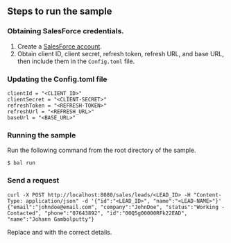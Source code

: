 ## Steps to run the sample

### Obtaining SalesForce credentials.
1. Create a [SalesForce account](https://login.salesforce.com/?locale=ap).
2.  Obtain client ID, client secret, refresh token, refresh URL, and base URL, then include them in the `Config.toml` file.

### Updating the Config.toml file
```
clientId = "<CLIENT_ID>"
clientSecret = "<CLIENT-SECRET>"
refreshToken = "<REFRESH-TOKEN>"
refreshUrl = "<REFRESH_URL>"
baseUrl = "<BASE_URL>"
```

### Running the sample
Run the following command from the root directory of the sample.
```ballerina
$ bal run
```

### Send a request
```
curl -X POST http://localhost:8080/sales/leads/<LEAD_ID> -H "Content-Type: application/json" -d '{"id":"<LEAD_ID>", "name":"<LEAD-NAME>"}'
{"email":"johndoe@email.com", "company":"JohnDoe", "status":"Working - Contacted", "phone":"07643892", "id":"00Q5g00000RFk22EAD", "name":"Johann Gambolputty"}
```
Replace <LEAD-ID> and <LEAD-NAME> with the correct details.